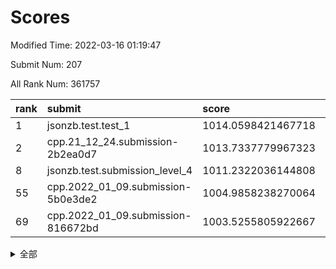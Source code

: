# Scores

Modified Time: 2022-03-16 01:19:47

Submit Num: 207

All Rank Num: 361757

| rank |               submit               |       score        |       sigma        | pk_num |
| :--- | :--------------------------------- | :----------------- | :----------------- | :----- |
| 1    | jsonzb.test.test_1                 | 1014.0598421467718 | 0.813618530512117  | 6987   |
| 2    | cpp.21_12_24.submission-2b2ea0d7   | 1013.7337779967323 | 0.8249821110507979 | 6990   |
| 8    | jsonzb.test.submission_level_4     | 1011.2322036144808 | 0.7853798355814704 | 6996   |
| 55   | cpp.2022_01_09.submission-5b0e3de2 | 1004.9858238270064 | 0.7125320626339708 | 6994   |
| 69   | cpp.2022_01_09.submission-816672bd | 1003.5255805922667 | 0.7306616455067746 | 6988   |


<details>
<summary>全部</summary>

| rank |                 submit                 |       score        |       sigma        | pk_num |
| :--- | :------------------------------------- | :----------------- | :----------------- | :----- |
| 1    | jsonzb.test.test_1                     | 1014.0598421467718 | 0.813618530512117  | 6987   |
| 2    | cpp.21_12_24.submission-2b2ea0d7       | 1013.7337779967323 | 0.8249821110507979 | 6990   |
| 3    | gobigger.level_3.submission_level_3_42 | 1012.0017729950695 | 0.7766135982029616 | 6991   |
| 4    | gobigger.level_3.submission_level_3_5  | 1011.484020725934  | 0.7875494993761604 | 6986   |
| 5    | gobigger.level_3.submission_level_3_31 | 1011.3153173986645 | 0.7680390318938238 | 6989   |
| 6    | gobigger.level_3.submission_level_3_18 | 1011.3134802309426 | 0.7552712177937186 | 6990   |
| 7    | gobigger.level_3.submission_level_3_19 | 1011.251414017756  | 0.7766450474460513 | 6991   |
| 8    | jsonzb.test.submission_level_4         | 1011.2322036144808 | 0.7853798355814704 | 6996   |
| 9    | gobigger.level_3.submission_level_3_33 | 1011.2039698205707 | 0.7793715016977748 | 6991   |
| 10   | gobigger.level_3.submission_level_3_36 | 1011.1069210475137 | 0.7811998788280073 | 6993   |
| 11   | gobigger.level_3.submission_level_3_22 | 1011.0133094698638 | 0.7674384043769775 | 6989   |
| 12   | gobigger.level_3.submission_level_3_48 | 1010.9661429329883 | 0.7627763093346415 | 6988   |
| 13   | gobigger.level_3.submission_level_3_38 | 1010.9390785596208 | 0.7742287521919521 | 6988   |
| 14   | gobigger.level_3.submission_level_3_13 | 1010.8117623481402 | 0.7578388309663642 | 6996   |
| 15   | gobigger.level_3.submission_level_3_40 | 1010.7801289747572 | 0.755784226947177  | 6994   |
| 16   | gobigger.level_3.submission_level_3_6  | 1010.7590512988709 | 0.7721021220610614 | 6992   |
| 17   | gobigger.level_3.submission_level_3_7  | 1010.7049702770589 | 0.7806935030436464 | 6990   |
| 18   | gobigger.level_3.submission_level_3_37 | 1010.685494733131  | 0.7612449394798834 | 6995   |
| 19   | gobigger.level_3.submission_level_3_16 | 1010.6323692628927 | 0.7590814286218781 | 6988   |
| 20   | gobigger.level_3.submission_level_3_34 | 1010.4749858028435 | 0.7491813821806079 | 6991   |
| 21   | gobigger.level_3.submission_level_3_25 | 1010.4729240631729 | 0.7477707122752982 | 6991   |
| 22   | gobigger.level_3.submission_level_3_43 | 1010.4656205316363 | 0.7554741592545371 | 6989   |
| 23   | gobigger.level_3.submission_level_3_10 | 1010.4283353450849 | 0.740423082846591  | 6993   |
| 24   | gobigger.level_3.submission_level_3_1  | 1010.4179053129385 | 0.7612048208021975 | 6990   |
| 25   | gobigger.level_3.submission_level_3_15 | 1010.3136992460247 | 0.760668396521529  | 6989   |
| 26   | gobigger.level_3.submission_level_3_17 | 1010.2941900992616 | 0.7809032953914646 | 6988   |
| 27   | gobigger.level_3.submission_level_3_3  | 1010.2716192079895 | 0.7579087190264144 | 6992   |
| 28   | gobigger.level_3.submission_level_3_4  | 1010.2125887342215 | 0.7621969481504651 | 6994   |
| 29   | gobigger.level_3.submission_level_3_12 | 1010.1852489368279 | 0.7697167486050246 | 6993   |
| 30   | gobigger.level_3.submission_level_3_44 | 1010.1492567237317 | 0.7429619937480261 | 6991   |
| 31   | gobigger.level_3.submission_level_3_45 | 1010.1457459598548 | 0.7707323538065841 | 6991   |
| 32   | gobigger.level_3.submission_level_3_8  | 1010.1429512362978 | 0.7855815923876264 | 6990   |
| 33   | gobigger.level_3.submission_level_3_24 | 1009.995966569995  | 0.745755349589445  | 6983   |
| 34   | gobigger.level_3.submission_level_3_46 | 1009.9727921497976 | 0.7649183281576533 | 6990   |
| 35   | gobigger.level_3.submission_level_3_27 | 1009.9594712810369 | 0.7546615078922163 | 6990   |
| 36   | gobigger.level_3.submission_level_3_23 | 1009.9541132188359 | 0.7645505685677679 | 6995   |
| 37   | gobigger.level_3.submission_level_3_26 | 1009.9345457375244 | 0.7782510751963446 | 6995   |
| 38   | gobigger.level_3.submission_level_3_20 | 1009.9191803464001 | 0.7516867731211264 | 6990   |
| 39   | gobigger.level_3.submission_level_3_30 | 1009.8762545427363 | 0.7544733158930254 | 6989   |
| 40   | gobigger.level_3.submission_level_3_14 | 1009.7544950204328 | 0.7722297935952444 | 6991   |
| 41   | gobigger.level_3.submission_level_3_11 | 1009.708981381799  | 0.7493455314526188 | 6989   |
| 42   | gobigger.level_3.submission_level_3_41 | 1009.6585813126338 | 0.7693227160609548 | 6987   |
| 43   | gobigger.level_3.submission_level_3_9  | 1009.6251830454063 | 0.7630212911059322 | 6989   |
| 44   | gobigger.level_3.submission_level_3_39 | 1009.6197876565606 | 0.754697986193938  | 6991   |
| 45   | gobigger.level_3.submission_level_3_28 | 1009.5487029334809 | 0.7363045500988344 | 6989   |
| 46   | gobigger.level_3.submission_level_3_29 | 1009.3030215384041 | 0.7675842356916623 | 6989   |
| 47   | gobigger.level_3.submission_level_3_47 | 1009.294625271978  | 0.757093014764109  | 6988   |
| 48   | gobigger.level_3.submission_level_3_0  | 1009.1217785001301 | 0.7422024279190204 | 6993   |
| 49   | gobigger.level_3.submission_level_3_35 | 1008.9666859010744 | 0.7775869204562919 | 6988   |
| 50   | gobigger.level_3.submission_level_3_2  | 1008.8406654343379 | 0.748593887768663  | 6988   |
| 51   | gobigger.level_3.submission_level_3_49 | 1008.7658487485487 | 0.7447173016464514 | 6986   |
| 52   | gobigger.level_3.submission_level_3_21 | 1008.6582492775618 | 0.7250588404719719 | 6988   |
| 53   | gobigger.level_3.submission_level_3_32 | 1008.628775657612  | 0.7321630506753429 | 6991   |
| 54   | gobigger.level_1.submission_level_1_38 | 1005.0730884095067 | 0.7294970305823648 | 6988   |
| 55   | cpp.2022_01_09.submission-5b0e3de2     | 1004.9858238270064 | 0.7125320626339708 | 6994   |
| 56   | gobigger.level_1.submission_level_1_43 | 1004.6354587433273 | 0.723250173554991  | 6991   |
| 57   | gobigger.level_1.submission_level_1_16 | 1004.5803704265478 | 0.7162729217631287 | 6995   |
| 58   | gobigger.level_1.submission_level_1_26 | 1004.3621949397277 | 0.7251291594821965 | 6992   |
| 59   | gobigger.level_1.submission_level_1_23 | 1004.3334468365246 | 0.7145159939011315 | 6994   |
| 60   | gobigger.level_1.submission_level_1_14 | 1004.2508939104706 | 0.728642244590731  | 6994   |
| 61   | gobigger.level_1.submission_level_1_13 | 1003.9600533107922 | 0.7159308779184608 | 6993   |
| 62   | gobigger.level_1.submission_level_1_32 | 1003.8408326555918 | 0.7221832112010669 | 6990   |
| 63   | gobigger.level_1.submission_level_1_12 | 1003.7933928161489 | 0.7121762327698041 | 6991   |
| 64   | gobigger.level_1.submission_level_1_42 | 1003.7886281262532 | 0.7214013775048959 | 6987   |
| 65   | gobigger.level_1.submission_level_1_46 | 1003.7815919933398 | 0.7127300898132359 | 6991   |
| 66   | gobigger.level_1.submission_level_1_34 | 1003.7152648335589 | 0.7094256665923135 | 6987   |
| 67   | gobigger.level_1.submission_level_1_48 | 1003.6706972096517 | 0.6975776626223772 | 6994   |
| 68   | gobigger.level_1.submission_level_1_40 | 1003.6382514132742 | 0.723336129694333  | 6992   |
| 69   | cpp.2022_01_09.submission-816672bd     | 1003.5255805922667 | 0.7306616455067746 | 6988   |
| 70   | gobigger.level_1.submission_level_1_11 | 1003.5091919266932 | 0.7210080931624006 | 6993   |
| 71   | gobigger.level_1.submission_level_1_39 | 1003.4934620985136 | 0.7377456846020929 | 6990   |
| 72   | gobigger.level_1.submission_level_1_2  | 1003.4785374486677 | 0.7114700267566593 | 6995   |
| 73   | gobigger.level_1.submission_level_1_25 | 1003.458870090019  | 0.7183525562432803 | 6997   |
| 74   | gobigger.level_1.submission_level_1_30 | 1003.452554379885  | 0.7129296372962444 | 6986   |
| 75   | gobigger.level_1.submission_level_1_6  | 1003.4319384505468 | 0.7120293653495599 | 6994   |
| 76   | gobigger.level_1.submission_level_1_4  | 1003.4050400424074 | 0.7147659237953193 | 6987   |
| 77   | gobigger.level_1.submission_level_1_9  | 1003.3511046892766 | 0.7095690933362031 | 6996   |
| 78   | gobigger.level_1.submission_level_1_15 | 1003.3198178700118 | 0.7136920801028871 | 6988   |
| 79   | gobigger.level_1.submission_level_1_8  | 1003.2809304188689 | 0.7108879188867055 | 6993   |
| 80   | gobigger.level_1.submission_level_1_17 | 1003.2542269516005 | 0.7197808481375256 | 6992   |
| 81   | gobigger.level_1.submission_level_1_20 | 1003.2456009278645 | 0.7122436097668281 | 6991   |
| 82   | gobigger.level_1.submission_level_1_24 | 1003.2376387670691 | 0.7247289041670505 | 6991   |
| 83   | gobigger.level_1.submission_level_1_22 | 1003.208741811256  | 0.7173191201354494 | 6996   |
| 84   | gobigger.level_1.submission_level_1_41 | 1003.1964969426135 | 0.7191725749339979 | 6993   |
| 85   | gobigger.level_1.submission_level_1_29 | 1003.1519239516299 | 0.7120590869869531 | 6989   |
| 86   | gobigger.level_1.submission_level_1_19 | 1003.1446651843943 | 0.7188413694952535 | 6991   |
| 87   | gobigger.level_1.submission_level_1_3  | 1003.1279726984752 | 0.7192240974744303 | 6988   |
| 88   | gobigger.level_1.submission_level_1_18 | 1003.1213900505843 | 0.7181285185167461 | 6986   |
| 89   | gobigger.level_1.submission_level_1_33 | 1003.0454526042379 | 0.7111712387665166 | 6995   |
| 90   | gobigger.level_1.submission_level_1_44 | 1003.0214237868516 | 0.7231522600594461 | 6989   |
| 91   | gobigger.level_1.submission_level_1_28 | 1002.9807348622581 | 0.7239509289620071 | 6990   |
| 92   | gobigger.level_1.submission_level_1_31 | 1002.9455220636188 | 0.7299536192287932 | 6987   |
| 93   | gobigger.level_1.submission_level_1_1  | 1002.9245880232141 | 0.7288716297646638 | 6993   |
| 94   | gobigger.level_1.submission_level_1_5  | 1002.8627133986137 | 0.7130378032251987 | 6991   |
| 95   | gobigger.level_1.submission_level_1_37 | 1002.7689026957406 | 0.719016074404145  | 6994   |
| 96   | gobigger.level_1.submission_level_1_45 | 1002.6784995942917 | 0.7093022879984255 | 6991   |
| 97   | gobigger.level_1.submission_level_1_7  | 1002.6781616236574 | 0.7222156881492929 | 6988   |
| 98   | gobigger.level_1.submission_level_1_10 | 1002.590425519524  | 0.7079854622570759 | 6992   |
| 99   | gobigger.level_1.submission_level_1_47 | 1002.5059544361021 | 0.705006351854749  | 6989   |
| 100  | gobigger.level_1.submission_level_1_35 | 1002.2718663777925 | 0.7129944699522981 | 6988   |
| 101  | gobigger.level_1.submission_level_1_27 | 1002.0760885139422 | 0.7222466366547357 | 6995   |
| 102  | gobigger.level_1.submission_level_1_21 | 1001.8897054891139 | 0.7127715801704144 | 6992   |
| 103  | gobigger.level_1.submission_level_1_49 | 1001.8532919466496 | 0.7154754561139879 | 6993   |
| 104  | gobigger.level_1.submission_level_1_0  | 1001.8223704200625 | 0.7118266231341629 | 6991   |
| 105  | gobigger.level_1.submission_level_1_36 | 1001.6224833301466 | 0.7216251779804589 | 6992   |
| 106  | gobigger.random.submission_random_27   | 997.3064176722637  | 0.6978962408139504 | 6986   |
| 107  | gobigger.random.submission_random_16   | 996.9728370741076  | 0.7046096750604158 | 6993   |
| 108  | gobigger.random.submission_random_4    | 996.9255212541597  | 0.7203482564715734 | 6988   |
| 109  | gobigger.random.submission_random_23   | 996.9076295628915  | 0.6951314455954416 | 6988   |
| 110  | gobigger.random.submission_random_31   | 996.8832564808044  | 0.7052984259004387 | 6986   |
| 111  | gobigger.random.submission_random_49   | 996.5789932849101  | 0.7098201364986626 | 6990   |
| 112  | gobigger.random.submission_random_36   | 996.5692215725873  | 0.7020037570116784 | 6991   |
| 113  | gobigger.random.submission_random_6    | 996.5179497208638  | 0.7163141743406198 | 6993   |
| 114  | gobigger.random.submission_random_33   | 996.4067417197062  | 0.7074076347048245 | 6993   |
| 115  | gobigger.random.submission_random_48   | 996.3751288113026  | 0.7094518643485268 | 6992   |
| 116  | gobigger.random.submission_random_1    | 996.2504081870185  | 0.6936767915326422 | 6985   |
| 117  | gobigger.random.submission_random_43   | 996.2410347957514  | 0.709162731322664  | 6992   |
| 118  | gobigger.random.submission_random_10   | 996.2084586273876  | 0.7058503572570214 | 6984   |
| 119  | gobigger.random.submission_random_29   | 996.1863947939416  | 0.7190325512513869 | 6991   |
| 120  | gobigger.random.submission_random_44   | 996.1852530915498  | 0.7190797504013279 | 6989   |
| 121  | gobigger.random.submission_random_25   | 996.1688224862543  | 0.7078657208724963 | 6991   |
| 122  | gobigger.random.submission_random_47   | 996.1592033010393  | 0.7159449682022009 | 6993   |
| 123  | gobigger.random.submission_random_32   | 996.1357299469685  | 0.716352608468416  | 6991   |
| 124  | gobigger.random.submission_random_17   | 996.0381373689557  | 0.717371541435301  | 6988   |
| 125  | gobigger.random.submission_random_14   | 996.0141058378474  | 0.6994984294418359 | 6998   |
| 126  | gobigger.random.submission_random_37   | 995.9737830398075  | 0.7083047889024393 | 6996   |
| 127  | gobigger.random.submission_random_8    | 995.9618937836799  | 0.7133144034209806 | 6988   |
| 128  | gobigger.random.submission_random_21   | 995.9323525056337  | 0.7134219630112136 | 6992   |
| 129  | gobigger.random.submission_random_3    | 995.931485918913   | 0.7205902038945299 | 6990   |
| 130  | gobigger.random.submission_random_41   | 995.926319306979   | 0.7069098686958203 | 6989   |
| 131  | gobigger.random.submission_random_39   | 995.9258917722436  | 0.6994794334707785 | 6991   |
| 132  | gobigger.random.submission_random_2    | 995.8856013018128  | 0.7158623920181665 | 6991   |
| 133  | gobigger.random.submission_random_22   | 995.8007261754183  | 0.7036059193393503 | 6986   |
| 134  | gobigger.random.submission_random_45   | 995.7675463228403  | 0.7169262560054811 | 6993   |
| 135  | gobigger.random.submission_random_20   | 995.7511280054026  | 0.7081617148580217 | 6992   |
| 136  | gobigger.random.submission_random_30   | 995.71471589704    | 0.7136483087918878 | 6995   |
| 137  | gobigger.random.submission_random_9    | 995.6381360835527  | 0.7210781765547271 | 6986   |
| 138  | gobigger.random.submission_random_34   | 995.6282734844639  | 0.7063556847198054 | 6987   |
| 139  | gobigger.random.submission_random_0    | 995.6173980536383  | 0.7116539843150759 | 6992   |
| 140  | gobigger.random.submission_random_13   | 995.6101095257087  | 0.7154167570529432 | 6991   |
| 141  | gobigger.random.submission_random_40   | 995.6010849499697  | 0.7026106976819533 | 6990   |
| 142  | gobigger.random.submission_random_38   | 995.5848978142106  | 0.714571858944434  | 6988   |
| 143  | gobigger.random.submission_random_26   | 995.5824626121599  | 0.7093267260925047 | 6990   |
| 144  | gobigger.random.submission_random_24   | 995.5615730156476  | 0.7032411363759717 | 6991   |
| 145  | gobigger.random.submission_random_12   | 995.5014660126187  | 0.7172419320257699 | 6991   |
| 146  | gobigger.random.submission_random_46   | 995.4822504113095  | 0.7210985402830146 | 6989   |
| 147  | gobigger.random.submission_random_15   | 995.3576367503839  | 0.7307677827133214 | 6992   |
| 148  | gobigger.random.submission_random_19   | 995.334910360129   | 0.7151912088317892 | 6992   |
| 149  | gobigger.random.submission_random_11   | 995.2811198393488  | 0.7143101579381164 | 6990   |
| 150  | gobigger.random.submission_random_18   | 995.1923736734441  | 0.7158610007605172 | 6991   |
| 151  | gobigger.random.submission_random_35   | 995.1496733622039  | 0.699927619682478  | 6993   |
| 152  | gobigger.random.submission_random_28   | 995.1447746979036  | 0.698769829029163  | 6991   |
| 153  | gobigger.random.submission_random_7    | 995.1141855767047  | 0.7290406561438193 | 6994   |
| 154  | gobigger.random.submission_random_5    | 995.0846722454005  | 0.7098962770788415 | 6987   |
| 155  | gobigger.random.submission_random_42   | 994.9325545845369  | 0.7163432788462802 | 6993   |
| 156  | gobigger.level_2.submission_level_2_8  | 993.3685091609414  | 0.7228290960836888 | 6984   |
| 157  | gobigger.level_2.submission_level_2_46 | 993.2649532350484  | 0.7235877906420951 | 6992   |
| 158  | gobigger.level_2.submission_level_2_49 | 993.259208890292   | 0.7436149729980542 | 6987   |
| 159  | gobigger.level_2.submission_level_2_11 | 993.2518923120189  | 0.7456229274352066 | 6989   |
| 160  | gobigger.level_2.submission_level_2_6  | 993.0111618225026  | 0.7252616038050361 | 6992   |
| 161  | gobigger.level_2.submission_level_2_3  | 992.9287173063665  | 0.7426812064457103 | 6995   |
| 162  | gobigger.level_2.submission_level_2_20 | 992.8770789279637  | 0.7352144718027315 | 6988   |
| 163  | gobigger.level_2.submission_level_2_41 | 992.8742478421041  | 0.7298193142141111 | 6991   |
| 164  | gobigger.level_2.submission_level_2_27 | 992.8646756701337  | 0.752002671184618  | 6993   |
| 165  | gobigger.level_2.submission_level_2_29 | 992.8394590811243  | 0.7412462130397912 | 6988   |
| 166  | gobigger.level_2.submission_level_2_45 | 992.8164505671084  | 0.773295694333334  | 6991   |
| 167  | gobigger.level_2.submission_level_2_35 | 992.6862924740356  | 0.738616539446462  | 6989   |
| 168  | gobigger.level_2.submission_level_2_25 | 992.6582876386461  | 0.7329709026120993 | 6990   |
| 169  | gobigger.level_2.submission_level_2_14 | 992.6356723937726  | 0.7418929431700678 | 6989   |
| 170  | gobigger.level_2.submission_level_2_33 | 992.4944601693678  | 0.7337839866948729 | 6988   |
| 171  | gobigger.level_2.submission_level_2_9  | 992.4826076652771  | 0.7407498257194007 | 6991   |
| 172  | gobigger.level_2.submission_level_2_5  | 992.2330385320216  | 0.7486777298860734 | 6992   |
| 173  | gobigger.level_2.submission_level_2_2  | 992.1990881989898  | 0.7482637380995643 | 6990   |
| 174  | gobigger.level_2.submission_level_2_28 | 992.1905896399356  | 0.7515490151388675 | 6987   |
| 175  | gobigger.level_2.submission_level_2_15 | 992.1737806301788  | 0.7311664322855721 | 6990   |
| 176  | gobigger.level_2.submission_level_2_4  | 992.1585668977071  | 0.7519439049350477 | 6988   |
| 177  | gobigger.level_2.submission_level_2_24 | 992.1473373360423  | 0.7530493690019828 | 6985   |
| 178  | gobigger.level_2.submission_level_2_18 | 992.1323371635948  | 0.7373849014050872 | 6986   |
| 179  | gobigger.level_2.submission_level_2_47 | 992.0395228121872  | 0.7627722878614451 | 6996   |
| 180  | gobigger.level_2.submission_level_2_17 | 992.0210818572286  | 0.7440705242360751 | 6993   |
| 181  | gobigger.level_2.submission_level_2_44 | 992.0191911160335  | 0.7288474714459655 | 6990   |
| 182  | gobigger.level_2.submission_level_2_10 | 991.9619311996267  | 0.7626635868980719 | 6986   |
| 183  | gobigger.level_2.submission_level_2_16 | 991.9515153562588  | 0.7582719519972876 | 6990   |
| 184  | gobigger.level_2.submission_level_2_13 | 991.9000409126417  | 0.7410316634321525 | 6991   |
| 185  | gobigger.level_2.submission_level_2_48 | 991.8371722059927  | 0.7613087207947281 | 6989   |
| 186  | gobigger.level_2.submission_level_2_21 | 991.8353562929772  | 0.7454496128245399 | 6989   |
| 187  | gobigger.level_2.submission_level_2_26 | 991.782744995361   | 0.7316083568783064 | 6989   |
| 188  | gobigger.level_2.submission_level_2_23 | 991.7527505178873  | 0.7325367899093619 | 6994   |
| 189  | gobigger.level_2.submission_level_2_42 | 991.6476369237765  | 0.7446883293680658 | 6986   |
| 190  | gobigger.level_2.submission_level_2_43 | 991.6258132062172  | 0.7346961317783445 | 6990   |
| 191  | gobigger.level_2.submission_level_2_0  | 991.6179622423151  | 0.738280668110461  | 6985   |
| 192  | gobigger.level_2.submission_level_2_7  | 991.6036464969437  | 0.7553534808471986 | 6990   |
| 193  | gobigger.level_2.submission_level_2_19 | 991.6007443221243  | 0.7505516755269376 | 6991   |
| 194  | gobigger.level_2.submission_level_2_36 | 991.5811650505651  | 0.7464604675443199 | 6987   |
| 195  | gobigger.level_2.submission_level_2_30 | 991.4844034027146  | 0.758272629940611  | 6989   |
| 196  | gobigger.level_2.submission_level_2_1  | 991.2368959021104  | 0.7696505104359406 | 6989   |
| 197  | gobigger.level_2.submission_level_2_31 | 991.2158285264896  | 0.7526464052445321 | 6994   |
| 198  | gobigger.level_2.submission_level_2_40 | 991.1829851126621  | 0.7365500844488039 | 6995   |
| 199  | gobigger.level_2.submission_level_2_39 | 991.1579292003665  | 0.7727815069780017 | 6994   |
| 200  | gobigger.level_2.submission_level_2_34 | 991.1194087711233  | 0.7524821335414256 | 6989   |
| 201  | gobigger.level_2.submission_level_2_32 | 990.8980869733232  | 0.7540354039113797 | 6990   |
| 202  | gobigger.level_2.submission_level_2_22 | 990.878926465178   | 0.7605728815186719 | 6994   |
| 203  | gobigger.level_2.submission_level_2_38 | 990.7961832306088  | 0.7727181435223024 | 6995   |
| 204  | gobigger.level_2.submission_level_2_12 | 990.5714539600922  | 0.769878096041209  | 6988   |
| 205  | gobigger.level_2.submission_level_2_37 | 990.4306674846042  | 0.772984308549319  | 6992   |
| 206  | gobigger.none.submission_none_0        | 980.5954081204836  | 1.1629985272335734 | 6985   |
| 207  | gobigger.none.submission_none_1        | 974.3200644590662  | 1.643925906055559  | 6991   |

</details>